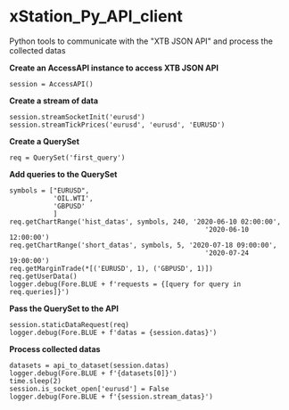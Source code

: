 # xStation_Py_API_client
Python tools to communicate with the "XTB JSON API" and process the collected datas


**Create an AccessAPI instance to access XTB JSON API**

    session = AccessAPI()

**Create a stream of data**

    session.streamSocketInit('eurusd')
    session.streamTickPrices('eurusd', 'eurusd', 'EURUSD')

**Create a QuerySet**

    req = QuerySet('first_query')

**Add queries to the QuerySet**

    symbols = ["EURUSD",
               'OIL.WTI',
               'GBPUSD'
               ]
    req.getChartRange('hist_datas', symbols, 240, '2020-06-10 02:00:00',
                                                     '2020-06-10 12:00:00')
    req.getChartRange('short_datas', symbols, 5, '2020-07-18 09:00:00',
                                                     '2020-07-24 19:00:00')
    req.getMarginTrade(*[('EURUSD', 1), ('GBPUSD', 1)])
    req.getUserData()
    logger.debug(Fore.BLUE + f'requests = {[query for query in req.queries]}')


**Pass the QuerySet to the API**

    session.staticDataRequest(req)
    logger.debug(Fore.BLUE + f'datas = {session.datas}')

**Process collected datas**

    datasets = api_to_dataset(session.datas)
    logger.debug(Fore.BLUE + f'{datasets[0]}')
    time.sleep(2)
    session.is_socket_open['eurusd'] = False
    logger.debug(Fore.BLUE + f'{session.stream_datas}')